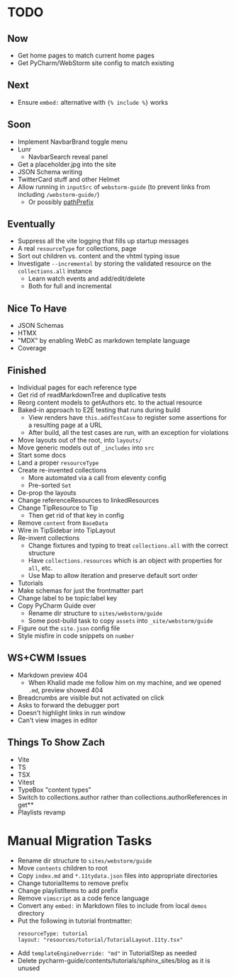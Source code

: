# TODO

## Now

- Get home pages to match current home pages
- Get PyCharm/WebStorm site config to match existing

## Next
  
- Ensure `embed:` alternative with `{% include %}` works

## Soon

- Implement NavbarBrand toggle menu
- Lunr
  - NavbarSearch reveal panel
- Get a placeholder.jpg into the site
- JSON Schema writing
- TwitterCard stuff and other Helmet
- Allow running in `inputSrc` of `webstorm-guide` (to prevent links from including `/webstorm-guide/`)
  - Or possibly [pathPrefix](https://www.11ty.dev/docs/config/#deploy-to-a-subdirectory-with-a-path-prefix)

## Eventually

- Suppress all the vite logging that fills up startup messages
- A real `resourceType` for collections, page
- Sort out children vs. content and the vhtml typing issue
- Investigate `--incremental` by storing the validated resource on the `collections.all` instance
  - Learn watch events and add/edit/delete
  - Both for full and incremental

## Nice To Have

- JSON Schemas
- HTMX
- "MDX" by enabling WebC as markdown template language
- Coverage

## Finished

- Individual pages for each reference type
- Get rid of readMarkdownTree and duplicative tests
- Reorg content models to getAuthors etc. to the actual resource
- Baked-in approach to E2E testing that runs during build
  - View renders have `this.addTestCase` to register some assertions for a resulting page at a URL
  - After build, all the test cases are run, with an exception for violations
- Move layouts out of the root, into `layouts/`
- Move generic models out of `_includes` into `src`
- Start some docs
- Land a proper `resourceType`
- Create re-invented collections
  - More automated via a call from eleventy config
  - Pre-sorted `Set`
- De-prop the layouts
- Change referenceResources to linkedResources
- Change TipResource to Tip
  - Then get rid of that key in config
- Remove `content` from `BaseData`
- Wire in TipSidebar into TipLayout
- Re-invent collections
  - Change fixtures and typing to treat `collections.all` with the correct structure
  - Have `collections.resources` which is an object with properties for `all`, etc.
  - Use Map to allow iteration and preserve default sort order
- Tutorials
- Make schemas for just the frontmatter part
- Change label to be topic:label key
- Copy PyCharm Guide over
  - Rename dir structure to `sites/webstorm/guide`
  - Some post-build task to copy `assets` into `_site/webstorm/guide`
- Figure out the `site.json` config file
- Style misfire in code snippets on `number`


## WS+CWM Issues

- Markdown preview 404
  - When Khalid made me follow him on my machine, and we opened `.md`, preview showed 404
- Breadcrumbs are visible but not activated on click
- Asks to forward the debugger port
- Doesn't highlight links in run window
- Can't view images in editor

## Things To Show Zach

- Vite
- TS
- TSX
- Vitest
- TypeBox "content types"
- Switch to collections.author rather than collections.authorReferences in get**
- Playlists revamp


# Manual Migration Tasks

- Rename dir structure to `sites/webstorm/guide`
- Move `contents` children to root
- Copy `index.md` and `*.11tydata.json` files into appropriate directories
- Change tutorialItems to remove prefix
- Change playlistItems to add prefix
- Remove `vimscript` as a code fence language
- Convert any `embed:` in Markdown files to include from local `demos` directory
- Put the following in tutorial frontmatter:
  ```
  resourceType: tutorial
  layout: "resources/tutorial/TutorialLayout.11ty.tsx"
  ```
- Add `templateEngineOverride: "md"` in TutorialStep as needed
- Delete pycharm-guide/contents/tutorials/sphinx_sites/blog as it is unused